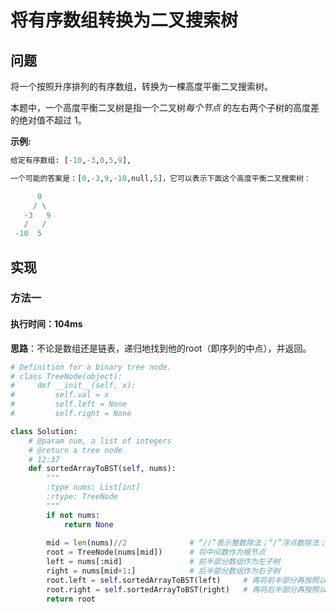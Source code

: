 # 将有序数组转换为二叉搜索树

## 问题

将一个按照升序排列的有序数组，转换为一棵高度平衡二叉搜索树。

本题中，一个高度平衡二叉树是指一个二叉树*每个节点* 的左右两个子树的高度差的绝对值不超过 1。

**示例:**

```python
给定有序数组: [-10,-3,0,5,9],

一个可能的答案是：[0,-3,9,-10,null,5]，它可以表示下面这个高度平衡二叉搜索树：

      0
     / \
   -3   9
   /   /
 -10  5
```

## 实现

### 方法一

#### 执行时间：104ms

**思路**：不论是数组还是链表，递归地找到他的root（即序列的中点），并返回。

```python
# Definition for a binary tree node.
# class TreeNode(object):
#     def __init__(self, x):
#         self.val = x
#         self.left = None
#         self.right = None

class Solution:
    # @param num, a list of integers
    # @return a tree node
    # 12:37
    def sortedArrayToBST(self, nums):
        """
        :type nums: List[int]
        :rtype: TreeNode
        """
        if not nums:
            return None
        
        mid = len(nums)//2  			# “//”表示整数除法；“/”浮点数除法；
        root = TreeNode(nums[mid])		# 将中间数作为根节点
        left = nums[:mid]				# 前半部分数组作为左子树
        right = nums[mid+1:]			# 后半部分数组作为右子树
        root.left = self.sortedArrayToBST(left)		# 再将前半部分再按照以上操作迭代操作一遍
        root.right = self.sortedArrayToBST(right)	# 再将后半部分再按照以上操作迭代操作一遍
        return root
```

